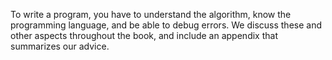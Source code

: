 To write a program, you have to understand the algorithm, know the programming language, and be able to debug errors. We discuss these and other aspects throughout the book, and include an appendix that summarizes our advice.
